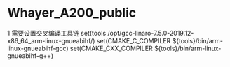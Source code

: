 # Whayer_A200_public
1 需要设置交叉编译工具链 
set(tools /opt/gcc-linaro-7.5.0-2019.12-x86_64_arm-linux-gnueabihf/)
set(CMAKE_C_COMPILER ${tools}/bin/arm-linux-gnueabihf-gcc)
set(CMAKE_CXX_COMPILER ${tools}/bin/arm-linux-gnueabihf-g++)
